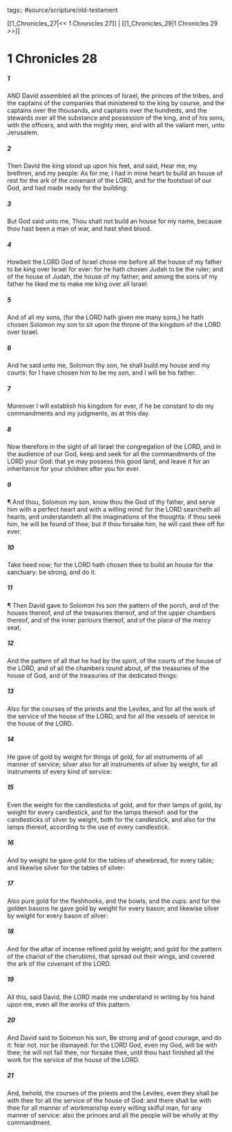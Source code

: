 tags:: #source/scripture/old-testament

[[1_Chronicles_27|<< 1 Chronicles 27]] | [[1_Chronicles_29|1 Chronicles 29 >>]]

# 1 Chronicles 28

##### 1

AND David assembled all the princes of Israel, the princes of the tribes, and the captains of the companies that ministered to the king by course, and the captains over the thousands, and captains over the hundreds, and the stewards over all the substance and possession of the king, and of his sons, with the officers, and with the mighty men, and with all the valiant men, unto Jerusalem.

##### 2

Then David the king stood up upon his feet, and said, Hear me, my brethren, and my people: As for me, I had in mine heart to build an house of rest for the ark of the covenant of the LORD, and for the footstool of our God, and had made ready for the building:

##### 3

But God said unto me, Thou shalt not build an house for my name, because thou hast been a man of war, and hast shed blood.

##### 4

Howbeit the LORD God of Israel chose me before all the house of my father to be king over Israel for ever: for he hath chosen Judah to be the ruler; and of the house of Judah, the house of my father; and among the sons of my father he liked me to make me king over all Israel:

##### 5

And of all my sons, (for the LORD hath given me many sons,) he hath chosen Solomon my son to sit upon the throne of the kingdom of the LORD over Israel.

##### 6

And he said unto me, Solomon thy son, he shall build my house and my courts: for I have chosen him to be my son, and I will be his father.

##### 7

Moreover I will establish his kingdom for ever, if he be constant to do my commandments and my judgments, as at this day.

##### 8

Now therefore in the sight of all Israel the congregation of the LORD, and in the audience of our God, keep and seek for all the commandments of the LORD your God: that ye may possess this good land, and leave it for an inheritance for your children after you for ever.

##### 9

¶ And thou, Solomon my son, know thou the God of thy father, and serve him with a perfect heart and with a willing mind: for the LORD searcheth all hearts, and understandeth all the imaginations of the thoughts: if thou seek him, he will be found of thee; but if thou forsake him, he will cast thee off for ever.

##### 10

Take heed now; for the LORD hath chosen thee to build an house for the sanctuary: be strong, and do it.

##### 11

¶ Then David gave to Solomon his son the pattern of the porch, and of the houses thereof, and of the treasuries thereof, and of the upper chambers thereof, and of the inner parlours thereof, and of the place of the mercy seat,

##### 12

And the pattern of all that he had by the spirit, of the courts of the house of the LORD, and of all the chambers round about, of the treasuries of the house of God, and of the treasuries of the dedicated things:

##### 13

Also for the courses of the priests and the Levites, and for all the work of the service of the house of the LORD, and for all the vessels of service in the house of the LORD.

##### 14

He gave of gold by weight for things of gold, for all instruments of all manner of service; silver also for all instruments of silver by weight, for all instruments of every kind of service:

##### 15

Even the weight for the candlesticks of gold, and for their lamps of gold, by weight for every candlestick, and for the lamps thereof: and for the candlesticks of silver by weight, both for the candlestick, and also for the lamps thereof, according to the use of every candlestick.

##### 16

And by weight he gave gold for the tables of shewbread, for every table; and likewise silver for the tables of silver:

##### 17

Also pure gold for the fleshhooks, and the bowls, and the cups: and for the golden basons he gave gold by weight for every bason; and likewise silver by weight for every bason of silver:

##### 18

And for the altar of incense refined gold by weight; and gold for the pattern of the chariot of the cherubims, that spread out their wings, and covered the ark of the covenant of the LORD.

##### 19

All this, said David, the LORD made me understand in writing by his hand upon me, even all the works of this pattern.

##### 20

And David said to Solomon his son, Be strong and of good courage, and do it: fear not, nor be dismayed: for the LORD God, even my God, will be with thee; he will not fail thee, nor forsake thee, until thou hast finished all the work for the service of the house of the LORD.

##### 21

And, behold, the courses of the priests and the Levites, even they shall be with thee for all the service of the house of God: and there shall be with thee for all manner of workmanship every willing skilful man, for any manner of service: also the princes and all the people will be wholly at thy commandment.
